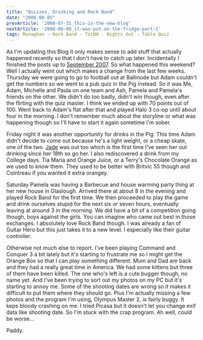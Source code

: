 ```yaml
---
title: "Quizzes, Drinking and Rock Band"
date: "2008-08-05"
prevArticle: '2008-07-31_this-is-the-new-blog'
nextArticle: '2008-08-08_it-was-put-on-the-fridge-part-1'
tags: Monaghan - Rock Band - TotBH - Nights Out - Table Quiz
---
```

As I'm updating this Blog it only makes sense to add stuff that actually happened recently so that I don't have to catch up later. Incidentally I finished the posts up to [September 2007](/years/2007/09). So what happened this weekend? Well I actually went out which makes a change from the last few weeks. Thursday we were going to go to football out at Ballinode but Adam couldn't get the numbers so we went to a pub quiz in the Pig instead. So it was Me, Adam, Michelle and Paula on one team and Ash, Pamela and Pamela's friends on the other. We didn't do too badly, didn't win though, even after the flirting with the quiz master. I think we ended up with 70 points out of 100. Went back to Adam's flat after that and played Halo 3 co-op until about four in the morning. I don't remember much about the storyline or what was happening though so I'll have to start it again sometime I'm sober.

Friday night it was another opportunity for drinks in the Pig. This time Adam didn't decide to come out because he's a light weight, or a cheap skate, one of the two. [Jade](http://jadeyeatworld.blogspot.com/) was out too which is the first time I've seen her out drinking since her 18th so go her. I also rediscovered a drink from my College days. Tia Maria and Orange Juice, or a Terry's Chocolate Orange as we used to know them. They used to be better with Britvic 55 though and Cointreau if you wanted it extra orangey.

Saturday Pamela was having a Barbecue and house warming party thing at her new house in Glaslough. Arrived there at about 8 in the evening and played Rock Band for the first time. We then proceeded to play the game and drink ourselves stupid for the next six or seven hours, eventually leaving at around 3 in the morning. We did have a bit of a competition going though, boys against the girls. You can imagine who came out best in those exchanges. I absolutely love Rock Band though. I was already a fan of Guitar Hero but this just takes it to a new level. I especially like their guitar controller.

Otherwise not much else to report. I've been playing Command and Conquer 3 a bit lately but it's starting to frustrate me so I might get the Orange Box so that I can play something different. Mum and Dad are back and they had a really great time in America. We had some kittens but three of them have been killed. The one who's left is a cute bugger though, no name yet. And I've been trying to sort out my photos on my PC but it's starting to annoy me. Some of the shooting dates are wrong so it makes it difficult to put them where they should go. Plus I'm actually missing a few photos and the program I'm using, Olympus Master 2, is fairly buggy. It keps bloody crashing on me. I tried Picasa but it doesn't let you change exif data like shooting date. So I'm stuck with the crap program. Ah well, could be worse...

Paddy.